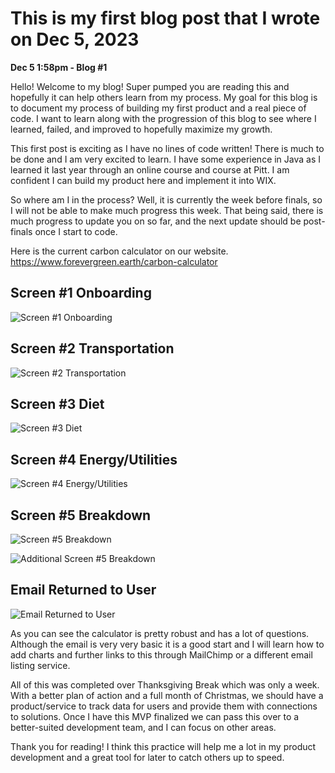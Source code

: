 <h1>This is my first blog post that I wrote on Dec 5, 2023</h1>

<p><strong>Dec 5 1:58pm - Blog #1</strong></p>

<p>Hello! Welcome to my blog! Super pumped you are reading this and hopefully it can help others learn from my process. My goal for this blog is to document my process of building my first product and a real piece of code. I want to learn along with the progression of this blog to see where I learned, failed, and improved to hopefully maximize my growth.</p>

<p>This first post is exciting as I have no lines of code written! There is much to be done and I am very excited to learn. I have some experience in Java as I learned it last year through an online course and course at Pitt. I am confident I can build my product here and implement it into WIX.</p>

<p>So where am I in the process? Well, it is currently the week before finals, so I will not be able to make much progress this week. That being said, there is much progress to update you on so far, and the next update should be post-finals once I start to code.</p>

<p>Here is the current carbon calculator on our website. <a href="https://www.forevergreen.earth/carbon-calculator">https://www.forevergreen.earth/carbon-calculator</a></p>

<h2>Screen #1 Onboarding</h2>
<p><img src="https://github.com/jackforevergreen/jackforevergreen.github.io/assets/151107754/e16175a6-2fae-4a19-96df-44049edd121d" alt="Screen #1 Onboarding"></p>

<h2>Screen #2 Transportation</h2>
<p><img src="https://github.com/jackforevergreen/jackforevergreen.github.io/assets/151107754/cf77f8a9-d27b-4233-9094-f216d1cd5a9a" alt="Screen #2 Transportation"></p>

<h2>Screen #3 Diet</h2>
<p><img src="https://github.com/jackforevergreen/jackforevergreen.github.io/assets/151107754/fc6566af-c478-4ff7-a9d6-845edd4a5a97" alt="Screen #3 Diet"></p>

<h2>Screen #4 Energy/Utilities</h2>
<p><img src="https://github.com/jackforevergreen/jackforevergreen.github.io/assets/151107754/84f75566-a0be-4d40-a649-8b8c9ea8eb6b" alt="Screen #4 Energy/Utilities"></p>

<h2>Screen #5 Breakdown</h2>
<p><img src="https://github.com/jackforevergreen/jackforevergreen.github.io/assets/151107754/d79b91ae-63be-4b3c-980e-0ab12dcf2fc3" alt="Screen #5 Breakdown"></p>
<p><img src="https://github.com/jackforevergreen/jackforevergreen.github.io/assets/151107754/8687e18f-47fc-4e1b-b574-648134edb298" alt="Additional Screen #5 Breakdown"></p>

<h2>Email Returned to User</h2>
<p><img src="https://github.com/jackforevergreen/jackforevergreen.github.io/assets/151107754/717bf1a6-95ab-4383-82bc-7d6887e14c48" alt="Email Returned to User"></p>

<p>As you can see the calculator is pretty robust and has a lot of questions. Although the email is very very basic it is a good start and I will learn how to add charts and further links to this through MailChimp or a different email listing service.</p>

<p>All of this was completed over Thanksgiving Break which was only a week. With a better plan of action and a full month of Christmas, we should have a product/service to track data for users and provide them with connections to solutions. Once I have this MVP finalized we can pass this over to a better-suited development team, and I can focus on other areas.</p>

<p>Thank you for reading! I think this practice will help me a lot in my product development and a great tool for later to catch others up to speed. 
